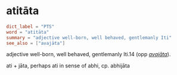 # atitāta

``` toml
dict_label = "PTS"
word = "atitāta"
summary = "adjective well-born, well behaved, gentlemanly Iti"
see_also = ["avajāta"]
```

adjective well\-born, well behaved, gentlemanly Iti.14 (opp *[avajāta](avajāta.md)*).

ati \+ jāta, perhaps ati in sense of abhi, cp. abhijāta


